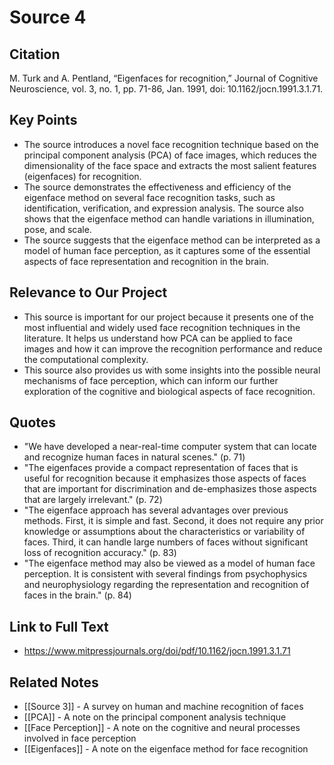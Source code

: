 
# Source 4

## Citation

M. Turk and A. Pentland, “Eigenfaces for recognition,” Journal of Cognitive Neuroscience, vol. 3, no. 1, pp. 71-86, Jan. 1991, doi: 10.1162/jocn.1991.3.1.71.

## Key Points

- The source introduces a novel face recognition technique based on the principal component analysis (PCA) of face images, which reduces the dimensionality of the face space and extracts the most salient features (eigenfaces) for recognition.
- The source demonstrates the effectiveness and efficiency of the eigenface method on several face recognition tasks, such as identification, verification, and expression analysis. The source also shows that the eigenface method can handle variations in illumination, pose, and scale.
- The source suggests that the eigenface method can be interpreted as a model of human face perception, as it captures some of the essential aspects of face representation and recognition in the brain.

## Relevance to Our Project

- This source is important for our project because it presents one of the most influential and widely used face recognition techniques in the literature. It helps us understand how PCA can be applied to face images and how it can improve the recognition performance and reduce the computational complexity.
- This source also provides us with some insights into the possible neural mechanisms of face perception, which can inform our further exploration of the cognitive and biological aspects of face recognition.

## Quotes

- "We have developed a near-real-time computer system that can locate and recognize human faces in natural scenes." (p. 71)
- "The eigenfaces provide a compact representation of faces that is useful for recognition because it emphasizes those aspects of faces that are important for discrimination and de-emphasizes those aspects that are largely irrelevant." (p. 72)
- "The eigenface approach has several advantages over previous methods. First, it is simple and fast. Second, it does not require any prior knowledge or assumptions about the characteristics or variability of faces. Third, it can handle large numbers of faces without significant loss of recognition accuracy." (p. 83)
- "The eigenface method may also be viewed as a model of human face perception. It is consistent with several findings from psychophysics and neurophysiology regarding the representation and recognition of faces in the brain." (p. 84)

## Link to Full Text

- https://www.mitpressjournals.org/doi/pdf/10.1162/jocn.1991.3.1.71

## Related Notes

- [[Source 3]] - A survey on human and machine recognition of faces
- [[PCA]] - A note on the principal component analysis technique
- [[Face Perception]] - A note on the cognitive and neural processes involved in face perception
- [[Eigenfaces]] - A note on the eigenface method for face recognition